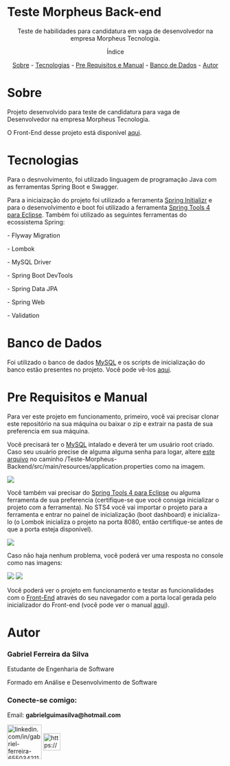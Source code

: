 # Teste Morpheus Back-end
<p align="center">Teste de habilidades para candidatura em vaga de desenvolvedor na empresa Morpheus Tecnologia.<p>
  
<p align="center">Índice</p>
<p align="center">
  <a href="#sobre">Sobre</a> -
  <a href="#tecnologias">Tecnologias</a> -
  <a href="#pre-requisitos-e-manual">Pre Requisitos e Manual</a> -
  <a href="#banco-de-dados">Banco de Dados</a> -
  <a href="#autor">Autor</a>
</p>

# Sobre

<p>Projeto desenvolvido para teste de candidatura para vaga de Desenvolvedor na empresa Morpheus Tecnologia.<p>
<p>O Front-End desse projeto está disponível <a href="https://github.com/gabrielferreiradasilva/Teste-Morpheus-Frontend">aqui</a>.</p>

# Tecnologias

<p>Para o desnvolvimento, foi utilizado linguagem de programação Java com as ferramentas Spring Boot e Swagger.</p>
<p>Para a iniciaização do projeto foi utilizado a ferramenta <a href="https://start.spring.io/">Spring Initializr</a> e para o desenvolvimento e boot foi utilizado a ferramenta <a href="https://spring.io/tools">Spring Tools 4 para Eclipse</a>. Também foi utilizado as seguintes ferramentas do ecossistema Spring:</p>
<p>- Flyway Migration</p>
<p>- Lombok</p>
<p>- MySQL Driver</p>
<p>- Spring Boot DevTools</p>
<p>- Spring Data JPA</p>
<p>- Spring Web</p>
<p>- Validation</p>

# Banco de Dados

<p>Foi utilizado o banco de dados <a href="https://www.mysql.com/">MySQL</a> e os scripts de inicialização do banco estão presentes no projeto. Você pode vê-los <a href="https://github.com/gabrielferreiradasilva/Teste-Morpheus-Backend/blob/main/src/main/resources/db/migration/V001__cria-tabela-usuarios.sql">aqui</a>.</p>

# Pre Requisitos e Manual

<p>Para ver este projeto em funcionamento, primeiro, você vai precisar clonar este repositório na sua máquina ou baixar o zip e extrair na pasta de sua preferencia em sua máquina.</p>
<p>Você precisará ter o <a href="https://www.mysql.com/">MySQL</a> intalado e deverá ter um usuário root criado. Caso seu usuário precise de alguma alguma senha para logar, altere <a href="https://github.com/gabrielferreiradasilva/Teste-Morpheus-Backend/blob/main/src/main/resources/application.properties">este arquivo</a>  no caminho /Teste-Morpheus-Backend/src/main/resources/application.properties como na imagem.</p>
<img src="https://user-images.githubusercontent.com/95765547/155424786-535a73a3-5289-44c7-a6fd-165dd405edb0.png"/>
<p>Você também vai precisar do <a href="https://spring.io/tools">Spring Tools 4 para Eclipse</a> ou alguma ferramenta de sua preferencia (certifique-se que você consiga inicializar o projeto com a ferramenta). No STS4 você vai importar o projeto para a ferramenta e entrar no painel de inicialização (boot dashboard) e inicializa-lo (o Lombok inicializa o projeto na porta 8080, então certifique-se antes de que a porta esteja disponível).</p>
<img src="https://user-images.githubusercontent.com/95765547/155425413-16fdbe4c-3825-4296-8510-fa311b7d80b1.png"/>
<p>Caso não haja nenhum problema, você poderá ver uma resposta no console como nas imagens:</p>
<img src="https://user-images.githubusercontent.com/95765547/155426277-5fb1e66a-15ec-4c8a-9b67-9add2493a8c5.png"/>
<img src="https://user-images.githubusercontent.com/95765547/155426281-333cdad8-028e-4c4a-974e-35518fdaac34.png"/>
<p>Você poderá ver o projeto em funcionamento e testar as funcionalidades com o <a href="https://github.com/gabrielferreiradasilva/Teste-Morpheus-Frontend">Front-End</a> através do seu navegador com a porta local gerada pelo inicializador do Front-end (você pode ver o manual <a href="https://github.com/gabrielferreiradasilva/Teste-Morpheus-Frontend/blob/main/README.md">aqui</a>).

# Autor
  
<h3>Gabriel Ferreira da Silva</h3>
<p>Estudante de Engenharia de Software</p>
<p>Formado em Análise e Desenvolvimento de Software</p>

<h3 align="left">Conecte-se comigo:</h3>
<p align="left ">
<p>Email: <b>gabrielguimasilva@hotmail.com</b></p>
<a href="https://linkedin.com/in/linkedin.com/in/gabriel-ferreira-655034211" target="blank"><img align="center" src="https://cdn.jsdelivr.net/gh/devicons/devicon/icons/linkedin/linkedin-original-wordmark.svg" alt="linkedin.com/in/gabriel-ferreira-655034211" height= "80" largura="100" /></a>
<a href="https://www.instagram.com/gabriel_f._silva_/" target="blank"><img align="center" src="https://image.shutterstock.com/image-photo/image-260nw-499761802.svg" alt="https://www.instagram.com/gabriel_f._silva_/" width="40px" /></a>


